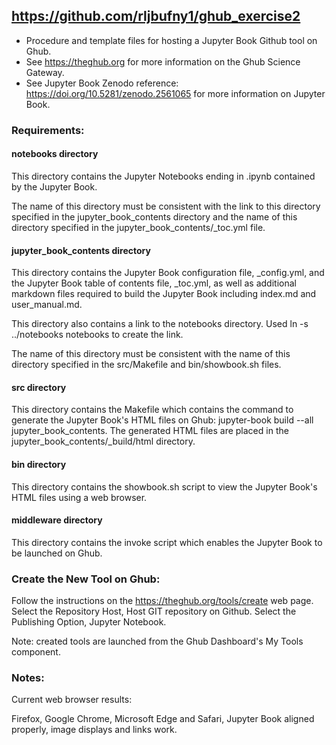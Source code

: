 ## https://github.com/rljbufny1/ghub_exercise2

- Procedure and template files for hosting a Jupyter Book Github tool on Ghub.<br>
- See https://theghub.org for more information on the Ghub Science Gateway.<br> 
- See Jupyter Book Zenodo reference: https://doi.org/10.5281/zenodo.2561065 for more information on Jupyter Book.

### Requirements:

#### notebooks directory

This directory contains the Jupyter Notebooks ending in .ipynb contained  by the Jupyter Book. 

The name of this directory must be consistent with the link to this directory specified in the jupyter_book_contents directory and the name of this directory specified in the jupyter_book_contents/_toc.yml file.

#### jupyter_book_contents directory

This directory contains the Jupyter Book configuration file, _config.yml, and the Jupyter Book table of contents file, _toc.yml, as well as additional markdown files required to build the Jupyter Book including index.md and user_manual.md.

This directory also contains a link to the notebooks directory. Used ln -s ../notebooks notebooks to create the link.

The name of this directory must be consistent with the name of this directory specified in the src/Makefile and bin/showbook.sh files.

#### src directory

This directory contains the Makefile which contains the command to generate the Jupyter Book's HTML files on Ghub: jupyter-book build --all jupyter_book_contents. The generated HTML files are placed in the jupyter_book_contents/_build/html  directory.

#### bin directory

This directory contains the showbook.sh script to view the Jupyter Book's HTML files using a web browser.

#### middleware directory

This directory contains the invoke script which enables the Jupyter Book to be launched on Ghub.

### Create the New Tool on Ghub:

Follow the instructions on the https://theghub.org/tools/create web page. Select the Repository Host, Host GIT repository on Github. Select the Publishing Option, Jupyter Notebook.  

Note: created tools are launched from the Ghub Dashboard's My Tools component.

### Notes:

Current web browser results:

Firefox, Google Chrome, Microsoft Edge and Safari, Jupyter Book aligned properly, image displays and links work.<br>

